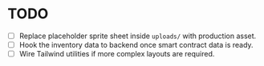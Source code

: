 ﻿# TODO

- [ ] Replace placeholder sprite sheet inside `uploads/` with production asset.
- [ ] Hook the inventory data to backend once smart contract data is ready.
- [ ] Wire Tailwind utilities if more complex layouts are required.